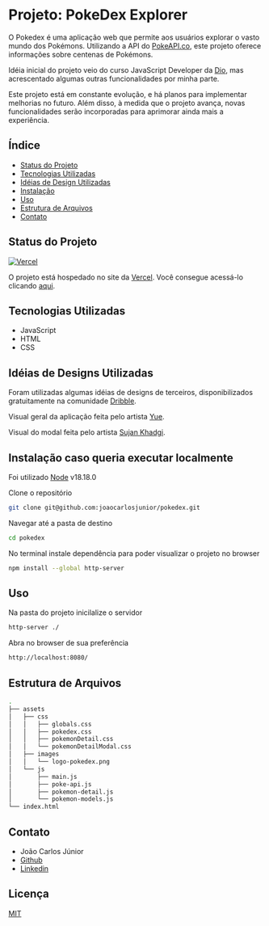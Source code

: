 # Projeto: PokeDex Explorer
O Pokedex é uma aplicação web que permite aos usuários explorar o vasto mundo dos Pokémons. Utilizando a API do [PokeAPI.co](https://pokeapi.co/), este projeto oferece informações sobre centenas de Pokémons. 

Idéia inicial do projeto veio do curso JavaScript Developer da [Dio](https://www.dio.me/), mas acrescentado algumas outras funcionalidades por minha parte.

Este projeto está em constante evolução, e há planos para implementar melhorias no futuro. Além disso, à medida que o projeto avança, novas funcionalidades serão incorporadas para aprimorar ainda mais a experiência.

## Índice
- [Status do Projeto](#status-do-projeto)
- [Tecnologias Utilizadas](#tecnologias-utilizadas)
- [Idéias de Design Utilizadas](#idéias-de-design-utilizadas)
- [Instalação](#instalação)
- [Uso](#uso)
- [Estrutura de Arquivos](#estrutura-de-arquivos)
- [Contato](#contato)

## Status do Projeto
[![Vercel](https://img.shields.io/badge/Deploy-Vercel-green
)](https://pokedex-explorer.vercel.app/)

O projeto está hospedado no site da [Vercel](https://vercel.com/). Você consegue acessá-lo clicando [aqui](https://pokedex-explorer.vercel.app/).

## Tecnologias Utilizadas
- JavaScript
- HTML
- CSS

## Idéias de Designs Utilizadas
Foram utilizadas algumas idéias de designs de terceiros, disponibilizados gratuitamente na comunidade [Dribble](https://dribbble.com/).

Visual geral da aplicação feita pelo artista [Yue](https://dribbble.com/shots/5558166-Pokemon-Dashboard).

Visual do modal feita pelo artista [Sujan Khadgi](https://dribbble.com/shots/2475290-User-Profile-DailyUI-006).

## Instalação caso queria executar localmente
Foi utilizado [Node](https://www.python.org/) v18.18.0

Clone o repositório
```sh
git clone git@github.com:joaocarlosjunior/pokedex.git
```

Navegar até a pasta de destino
```sh
cd pokedex
```

No terminal instale dependência para poder visualizar o projeto no browser
```sh
npm install --global http-server
```

## Uso
Na pasta do projeto inicilalize o servidor
```sh
http-server ./
```
Abra no browser de sua preferência
```sh
http://localhost:8080/
```

## Estrutura de Arquivos
```sh
.
├── assets
│   ├── css
│   │   ├── globals.css
│   │   ├── pokedex.css
│   │   ├── pokemonDetail.css
│   │   └── pokemonDetailModal.css
│   ├── images
│   │   └── logo-pokedex.png
│   └── js
│       ├── main.js
│       ├── poke-api.js
│       ├── pokemon-detail.js
│       └── pokemon-models.js
└── index.html
```


## Contato
- João Carlos Júnior
- [Github](https://github.com/joaocarlosjunior)
- [Linkedin](https://www.linkedin.com/in/joaocarlosjr/)

## Licença
[MIT](https://github.com/joaocarlosjunior/pokedex/blob/main/LICENSE)